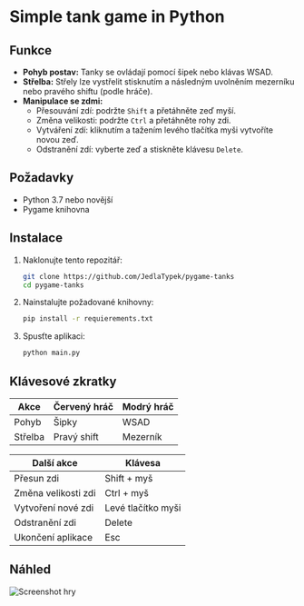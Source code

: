 # Simple tank game in Python

## Funkce

- **Pohyb postav:** Tanky se ovládají pomocí šipek nebo klávas WSAD.
- **Střelba:** Střely lze vystřelit stisknutím a následným uvolněním mezerníku nebo pravého shiftu (podle hráče).
- **Manipulace se zdmi:**
  - Přesouvání zdí: podržte `Shift` a přetáhněte zeď myší.
  - Změna velikosti: podržte `Ctrl` a přetáhněte rohy zdi.
  - Vytváření zdí: kliknutím a tažením levého tlačítka myši vytvoříte novou zeď.
  - Odstranění zdí: vyberte zeď a stiskněte klávesu `Delete`.

## Požadavky

- Python 3.7 nebo novější
- Pygame knihovna

## Instalace

1. Naklonujte tento repozitář:

   ```bash
   git clone https://github.com/JedlaTypek/pygame-tanks
   cd pygame-tanks
   ```

2. Nainstalujte požadované knihovny:

   ```bash
   pip install -r requierements.txt
   ```

3. Spusťte aplikaci:

   ```bash
   python main.py
   ```

## Klávesové zkratky

| Akce                  | Červený hráč       | Modrý hráč |
|-----------------------|--------------------|------------|
| Pohyb                 | Šipky              | WSAD       |
| Střelba               | Pravý shift        | Mezerník   |

| Další akce          | Klávesa            |
|---------------------|--------------------|
| Přesun zdi          | Shift + myš        | 
| Změna velikosti zdi | Ctrl + myš         |
| Vytvoření nové zdi  | Levé tlačítko myši |
| Odstranění zdi      | Delete             |
| Ukončení aplikace   | Esc                |

## Náhled

![Screenshot hry](media/screenshot.png) <!-- Nahraďte skutečnou cestou k náhledu -->
